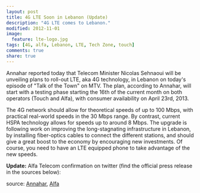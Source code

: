 ```yaml
---
layout: post
title: 4G LTE Soon in Lebanon (Update)
description: "4G LTE comes to Lebanon."
modified: 2012-11-01
image:
  feature: lte-logo.jpg
tags: [4G, alfa, Lebanon, LTE, Tech Zone, touch]
comments: true
share: true
---
```


Annahar reported today that Telecom Minister Nicolas Sehnaoui will be unveiling plans to roll-out LTE, aka 4G technology, in Lebanon on today's episode of "Talk of the Town" on MTV. The plan, according to Annahar, will start with a testing phase starting the 16th of the current month on both operators (Touch and Alfa), with consumer availability on April 23rd, 2013.


<!--- {% tweet https://twitter.com/NicolaSehnaoui/statuses/263745389763653633 align='center' %} -->


The 4G network should allow for theoretical speeds of up to 100 Mbps, with practical real-world speeds in the 30 Mbps range. By contrast, current HSPA technology allows for speeds up to around 8 Mbps. The upgrade is following work on improving the long-stagnating infrastructure in Lebanon, by installing fiber-optics cables to connect the different stations, and should give a great boost to the economy by encouraging new investments. Of course, you need to have an LTE equipped phone to take advantage of the new speeds.


**Update:** Alfa Telecom confirmation on twitter (find the official press release in the sources below):


<!--- {% tweet https://twitter.com/AlfaTelecom/statuses/264015765374652416 align='center' %} -->


source: [Annahar][1], [Alfa][2]

[1]: http://annahar.com/article.php?t=eco&p=2&d=24895
[2]: https://www.alfa.com.lb/press/default.aspx?rand=1082924572